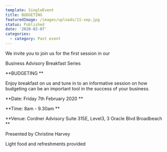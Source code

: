 ```yaml
---
template: SingleEvent
title: BUDGETING
featuredImage: /images/uploads/11-sep.jpg
status: Published
date: '2020-02-07'
categories:
  - category: Past event
---
```

We invite you to join us for the first session in our

Business Advisory Breakfast Series

**BUDGETING**

Enjoy breakfast on us and tune in to an informative session on how budgeting can be an important tool in the success of your business. 

**Date: Friday 7th February 2020**

**Time: 8am - 9.30am**

**Venue: Cordner Advisory Suite 315E, Level3, 3 Oracle Blvd Broadbeach**

Presented by Christine Harvey

Light food and refreshments provided
